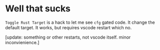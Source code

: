 # Well that sucks

`Toggle Rust Target` is a hack to let me see `cfg` gated code. It change the default target. It works, but requires
vscode restart which no.

[update: something or other restarts, not vscode itself. minor inconvienience.]
